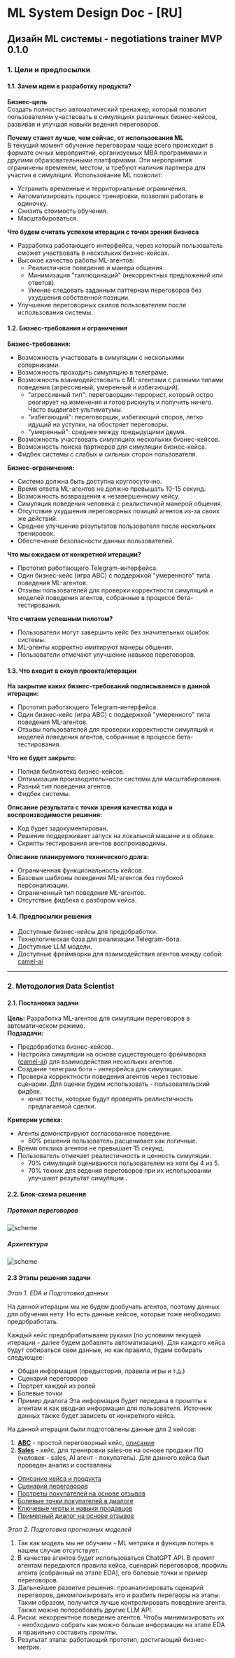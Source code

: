 # ML System Design Doc - [RU]

## Дизайн ML системы - negotiations trainer MVP 0.1.0

### 1. Цели и предпосылки

#### 1.1. Зачем идем в разработку продукта?

**Бизнес-цель**  
Создать полностью автоматический тренажер, который позволит пользователям участвовать в симуляциях различных бизнес-кейсов, развивая и улучшая навыки ведения переговоров.

**Почему станет лучше, чем сейчас, от использования ML**  
В текущий момент обучение переговорам чаще всего происходит в формате очных мероприятий, организуемых MBA программами и другими образовательными платформами. Эти мероприятия ограничены временем, местом, и требуют наличия партнера для участия в симуляции. Использование ML позволит:
- Устранить временные и территориальные ограничения.
- Автоматизировать процесс тренировки, позволяя работать в одиночку.
- Снизить стоимость обучения.
- Масштабироваться.

**Что будем считать успехом итерации с точки зрения бизнеса**  
- Разработка работающего интерфейса, через который пользователь сможет участвовать в нескольких бизнес-кейсах.  
- Высокое качество работы ML-агентов:
  - Реалистичное поведение и манера общения.
  - Минимизация "галлюцинаций" (некорректных предложений или ответов).
  - Умение следовать заданным паттернам переговоров без ухудшения собственной позиции.
- Улучшение переговорных скилов пользователем после использования системы.

#### 1.2. Бизнес-требования и ограничения

**Бизнес-требования:**
- Возможность участвовать в симуляции с несколькими соперниками.
- Возможность проходить симуляцию в телеграме.
- Возможность взаимодействовать с ML-агентами с разными типами поведения (агрессивный, умеренный и избегающий).
  - "агрессивный тип": переговорщик-террорист, который остро реагирует на изменения и готов рискнуть и получить ничего. Часто выдвигает ультиматумы.
  - "избегающий": переговорщик, избегающий споров, легко идущий на уступки, на обостряет переговоры.
  - "умеренный": среднее между предыдущими двумя.
- Возможность участвовать симуляциях нескольких бизнес-кейсов.
- Возможность поиска партнеров для симуляции бизнес-кейса.
- Фидбек системы с слабых и сильных сторон пользователя.

**Бизнес-ограничения:**
- Система должна быть доступна круглосуточно.
- Время ответа ML-агентов не должно превышать 10-15 секунд.
- Возможность возвращения к незавершенному кейсу.
- Симуляция поведения человека с реалистичной манерой общения.
- Отсутствие ухудшения переговорных позиций агентов из-за своих же действий.
- Среднее улучшение результатов пользователя после нескольких тренировок.
- Обеспечение безопасности данных пользователей.

**Что мы ожидаем от конкретной итерации?**
- Прототип работающего Telegram-интерфейса.
- Один бизнес-кейс (игра ABC) с поддержкой "умеренного" типа поведения ML-агентов.
- Отзывы пользователей для проверки корректности симуляций и моделей поведения агентов, собранные в процессе бета-тестирования.

**Что считаем успешным пилотом?**
- Пользователи могут завершить кейс без значительных ошибок системы.
- ML-агенты корректно имитируют манеры общения.
- Пользователи отмечают улучшение навыков переговоров.

#### 1.3. Что входит в скоуп проекта/итерации

**На закрытие каких бизнес-требований подписываемся в данной итерации:**
- Прототип работающего Telegram-интерфейса.
- Один бизнес-кейс (игра ABC) с поддержкой "умеренного" типа поведения ML-агентов.
- Отзывы пользователей для проверки корректности симуляций и моделей поведения агентов, собранные в процессе бета-тестирования.

**Что не будет закрыто:**
- Полная библиотека бизнес-кейсов.
- Оптимизация производительности системы для масштабирования.
- Разный тип поведения агентов.
- Фидбек системы.

**Описание результата с точки зрения качества кода и воспроизводимости решения:**
- Код будет задокументирован.
- Решение поддерживает запуск на локальной машине и в облаке.
- Скрипты тестирования агентов воспроизводимы.

**Описание планируемого технического долга:**
- Ограниченная функциональность кейсов.
- Базовые шаблоны поведения ML-агентов без глубокой персонализации.
- Ограниченный тип поведения ML-агентов.
- Отсутствие фидбека с разбором кейса.

#### 1.4. Предпосылки решения
- Доступные бизнес-кейсы для предобработки.
- Технологическая база для реализации Telegram-бота.
- Доступные LLM модели.
- Доступные фреймворки для взаимодействия агентов между собой: [camel-ai](https://www.camel-ai.org/)

---

### 2. Методология Data Scientist

#### 2.1. Постановка задачи
**Цель:** Разработка ML-агентов для симуляции переговоров в автоматическом режиме.  
**Подзадачи:**
- Предобработка бизнес-кейсов.
- Настройка симуляции на основе существующего фреймворка ([camel-ai](https://www.camel-ai.org/)) для взаимодействия нескольких агентов.
- Создание телеграм бота - интерфейса для симуляции.
- Проверка корректности поведения агентов через тестовые сценарии. Для оценки будем использовать
  - пользовательский фидбек.
  - юнит тесты, которые будут проверять реалистичность предлагаемой сделки.

**Критерии успеха:**
- Агенты демонстрируют согласованное поведение.
  - 80% решений пользователь расценивает как логичные.
- Время отклика агентов не превышает 15 секунд.
- Пользователь отмечает реалистичность и ценность симуляции.
  - 70% симуляций оцениваются пользователем на хотя бы 4 из 5.
  - 70% техник для ведения переговоров при их использовании улучшают результат симуляции  .

#### 2.2. Блок-схема решения

##### Протокол переговоров

![scheme](schemes/negotiations_protocol.png)

##### Архитектура

![scheme](schemes/negotiations_system_architecture.png)

#### 2.3 Этапы решения задачи

*Этап 1. EDA и Подготовка данных*

На данной итерации мы не будем дообучать агентов, поэтому данных для обучения нету. Но есть данные кейсов, которые тоже необходимо предобработать.

Каждый кейс предобрабатываем руками (по условиям текущей итерации - далее будем добавлять автоматизацию). Для каждого кейса будут собираться свои данные, но как правило, будем собирать следующее:
* Общая информация (предыстория, правила игры и т.д.)
* Сценарий переговоров
* Портрет каждой из ролей
* Болевые точки
* Пример диалога
Эта информация будет передана в промпты к агентам и как вводная информация для пользователя. Источник данных также будет зависеть от конкретного кейса.

На данной итерации были подготовлены данные для 2 кейсов:
1) [**ABC**](cases/abc/) - простой переговорный кейс, [описание](cases/abc/description.md)
2) [**Sales**](cases/sales/) - кейс, для тренировки sales-ов на основе продажи ПО (человек - sales, AI агент - покупатель). Для данного кейса был проведен анализ и составлены
* [Описание кейса и продукта](cases/sales/description.md)
* [Сценарий переговоров](cases/sales/negotiations_scheme.md)
* [Портреты покупателей на основе отзывов](cases/sales/buyer_profile.md)
* [Болевые точки покупателей в диалоге](cases/sales/buyer_pain_points.md)
* [Ключевые черты и навыки продавцов](cases/sales/sales_profile.md)
* [Примерный диалог на основе отзывов](cases/sales/negotiations_example.md)

*Этап 2. Подготовка прогнозных моделей*

1) Так как модель мы не обучаем - ML метрика и функция потерь в нашем случае отсутствует.
2) В качестве агентов будет использоваться ChatGPT API. В промпт агентам передаются правила кейса, сценарий переговоров, профиль агента (собранный на этапе EDA), его болевые точки и пример переговоров.
3) Дальнейшее развитие решения: проанализировать сценарий перегворов, декомпоизировать его и разбить перегворы на этапы. Таким образом, получится лучше контролировать поведение агента. Также можно попоробовать другие LLM API.
4) Риски: некорректное поведение агентов. Чтобы минимизировать их - необходимо собрать как можно больше информации на этапе EDA и правильно составить промпты.
5) Результат этапа: работающий прототип, достигающий бизнес-метрик.
